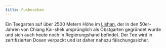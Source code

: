```yaml
---
title: Fushoushan
---
```

Ein Teegarten auf über 2500 Metern Höhe im <a href="/glossar#lishan">Lishan</a>, der in den 50er-Jahren von Chiang Kai-shek ursprünglich als Obstgarten gegründet wurde und sich auch heute noch in Regierungshand befindet. Der Tee wird in zertifizierten Dosen verpackt und ist daher nahezu fälschungssicher.